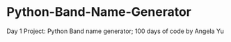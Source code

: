 # Python-Band-Name-Generator
Day 1 Project: Python Band name generator; 100 days of code by Angela Yu

